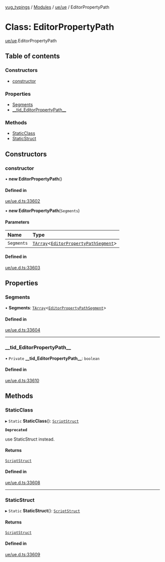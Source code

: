 [yug_typings](../README.md) / [Modules](../modules.md) / [ue/ue](../modules/ue_ue.md) / EditorPropertyPath

# Class: EditorPropertyPath

[ue/ue](../modules/ue_ue.md).EditorPropertyPath

## Table of contents

### Constructors

- [constructor](ue_ue.EditorPropertyPath.md#constructor)

### Properties

- [Segments](ue_ue.EditorPropertyPath.md#segments)
- [\_\_tid\_EditorPropertyPath\_\_](ue_ue.EditorPropertyPath.md#__tid_editorpropertypath__)

### Methods

- [StaticClass](ue_ue.EditorPropertyPath.md#staticclass)
- [StaticStruct](ue_ue.EditorPropertyPath.md#staticstruct)

## Constructors

### constructor

• **new EditorPropertyPath**()

#### Defined in

[ue/ue.d.ts:33602](https://github.com/YugMetaverse/yug_typings/blob/b7d9b19/ue/ue.d.ts#L33602)

• **new EditorPropertyPath**(`Segments`)

#### Parameters

| Name | Type |
| :------ | :------ |
| `Segments` | [`TArray`](../interfaces/ue_puerts.TArray.md)<[`EditorPropertyPathSegment`](ue_ue.EditorPropertyPathSegment.md)\> |

#### Defined in

[ue/ue.d.ts:33603](https://github.com/YugMetaverse/yug_typings/blob/b7d9b19/ue/ue.d.ts#L33603)

## Properties

### Segments

• **Segments**: [`TArray`](../interfaces/ue_puerts.TArray.md)<[`EditorPropertyPathSegment`](ue_ue.EditorPropertyPathSegment.md)\>

#### Defined in

[ue/ue.d.ts:33604](https://github.com/YugMetaverse/yug_typings/blob/b7d9b19/ue/ue.d.ts#L33604)

___

### \_\_tid\_EditorPropertyPath\_\_

• `Private` **\_\_tid\_EditorPropertyPath\_\_**: `boolean`

#### Defined in

[ue/ue.d.ts:33610](https://github.com/YugMetaverse/yug_typings/blob/b7d9b19/ue/ue.d.ts#L33610)

## Methods

### StaticClass

▸ `Static` **StaticClass**(): [`ScriptStruct`](ue_ue.ScriptStruct.md)

**`Deprecated`**

use StaticStruct instead.

#### Returns

[`ScriptStruct`](ue_ue.ScriptStruct.md)

#### Defined in

[ue/ue.d.ts:33608](https://github.com/YugMetaverse/yug_typings/blob/b7d9b19/ue/ue.d.ts#L33608)

___

### StaticStruct

▸ `Static` **StaticStruct**(): [`ScriptStruct`](ue_ue.ScriptStruct.md)

#### Returns

[`ScriptStruct`](ue_ue.ScriptStruct.md)

#### Defined in

[ue/ue.d.ts:33609](https://github.com/YugMetaverse/yug_typings/blob/b7d9b19/ue/ue.d.ts#L33609)
